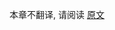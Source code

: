 [//]: # (title: 使用 Kotlin 参加 Google 编程夏令营 2023)

本章不翻译, 请阅读 [原文](https://kotlinlang.org/docs/gsoc-2023.html)
